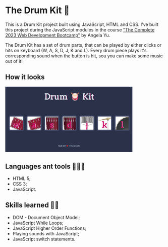<h1>The Drum Kit 🥁</h1>

<p>This is a Drum Kit project built using JavaScript, HTML and CSS. I've built this project during the JavaScript modules in the course <a href="https://www.udemy.com/course/the-complete-web-development-bootcamp/?src=sac&kw=the+complete+2023" target="_blank">"The Complete 2023 Web Development Bootcamp"</a>  by Angela Yu.</p>
<p>The Drum Kit has a set of drum parts, that can be played by either clicks or hits on keyboard (W, A, S, D, J, K and L). Every drum piece plays it's corresponding sound when the button is hit, sou you can make some music out of it!</p>

<h2>How it looks</h2>
<a href=""><img src="images/page-screenshot.png" style="width: 80%;"></a>

<h2>Languages ant tools 👩🏽‍💻</h2> 
<ul>
    <li>HTML 5;</li>
    <li>CSS 3;</li>
    <li>JavaScript.</li>
</ul>

<h2>Skills learned 💪🏽</h2>
<ul>
    <li>DOM - Document Object Model;</li>
    <li>JavaScript While Loops;</li>
    <li>JavaScript Higher Order Functions;</li>
    <li>Playing sounds with JavaScript;</li>
    <li>JavaScript switch statements.</li>
</ul>